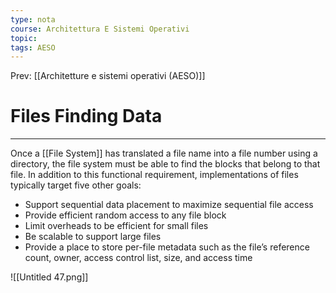 ```yaml
---
type: nota
course: Architettura E Sistemi Operativi
topic: 
tags: AESO
---
```


Prev: [[Architetture e sistemi operativi (AESO)]]

# Files Finding Data
---
Once a [[File System]] has translated a file name into a file number using a directory, the file
system must be able to find the blocks that belong to that file. In addition to this functional
requirement, implementations of files typically target five other goals:

- Support sequential data placement to maximize sequential file access
- Provide efficient random access to any file block
- Limit overheads to be efficient for small files
- Be scalable to support large files
- Provide a place to store per-file metadata such as the file’s reference count, owner,
access control list, size, and access time

![[Untitled 47.png]]



